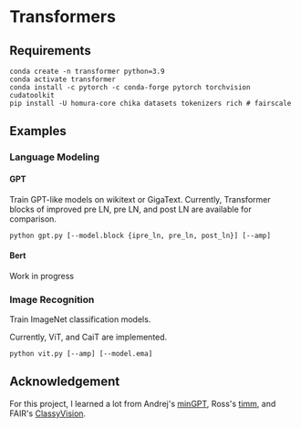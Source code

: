 # Transformers

## Requirements

```commandline
conda create -n transformer python=3.9
conda activate transformer
conda install -c pytorch -c conda-forge pytorch torchvision cudatoolkit
pip install -U homura-core chika datasets tokenizers rich # fairscale 
```

## Examples

### Language Modeling

#### GPT

Train GPT-like models on wikitext or GigaText. Currently, Transformer blocks of improved pre LN, pre LN, and post LN are
available for comparison.

```commandline
python gpt.py [--model.block {ipre_ln, pre_ln, post_ln}] [--amp]
```

#### Bert

Work in progress

### Image Recognition

Train ImageNet classification models.

Currently, ViT, and CaiT are implemented.

```commandline
python vit.py [--amp] [--model.ema]
```

## Acknowledgement

For this project, I learned a lot from Andrej's [minGPT](https://github.com/karpathy/mingpt),
Ross's [timm](https://github.com/rwightman/pytorch-image-models), and
FAIR's [ClassyVision](https://github.com/facebookresearch/ClassyVision).
